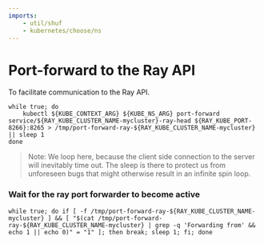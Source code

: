 ```yaml
---
imports:
    - util/shuf
    - kubernetes/choose/ns
---
```


# Port-forward to the Ray API

To facilitate communication to the Ray API.

```shell.async
while true; do
    kubectl ${KUBE_CONTEXT_ARG} ${KUBE_NS_ARG} port-forward service/${RAY_KUBE_CLUSTER_NAME-mycluster}-ray-head ${RAY_KUBE_PORT-8266}:8265 > /tmp/port-forward-ray-${RAY_KUBE_CLUSTER_NAME-mycluster} || sleep 1
done
```

> Note: We loop here, because the client side connection to the server
> will inevitably time out. The sleep is there to protect us from
> unforeseen bugs that might otherwise result in an infinite spin loop.

### Wait for the ray port forwarder to become active

```shell
while true; do if [ -f /tmp/port-forward-ray-${RAY_KUBE_CLUSTER_NAME-mycluster} ] && [ "$(cat /tmp/port-forward-ray-${RAY_KUBE_CLUSTER_NAME-mycluster} | grep -q 'Forwarding from' && echo 1 || echo 0)" = "1" ]; then break; sleep 1; fi; done
```
